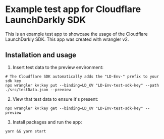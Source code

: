 # Example test app for Cloudflare LaunchDarkly SDK

This is an example test app to showcase the usage of the Cloudflare LaunchDarkly
SDK. This app was created with wrangler v2.

## Installation and usage

1. Insert test data to the preview environment:

```shell
# The Cloudflare SDK automatically adds the "LD-Env-" prefix to your sdk key
npx wrangler kv:key put --binding=LD_KV "LD-Env-test-sdk-key" --path ./src/testData.json --preview
```

2. View that test data to ensure it's present:

```shell
npx wrangler kv:key get --binding=LD_KV "LD-Env-test-sdk-key" --preview
```

3. Install packages and run the app:

```shell
yarn && yarn start
```
